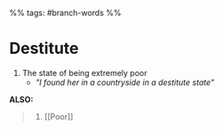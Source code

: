 %% tags: #branch-words %%
# Destitute
1. The state of being extremely poor
	- *"I found her in a countryside in a destitute state"*

**ALSO:**
> 1. [[Poor]]
